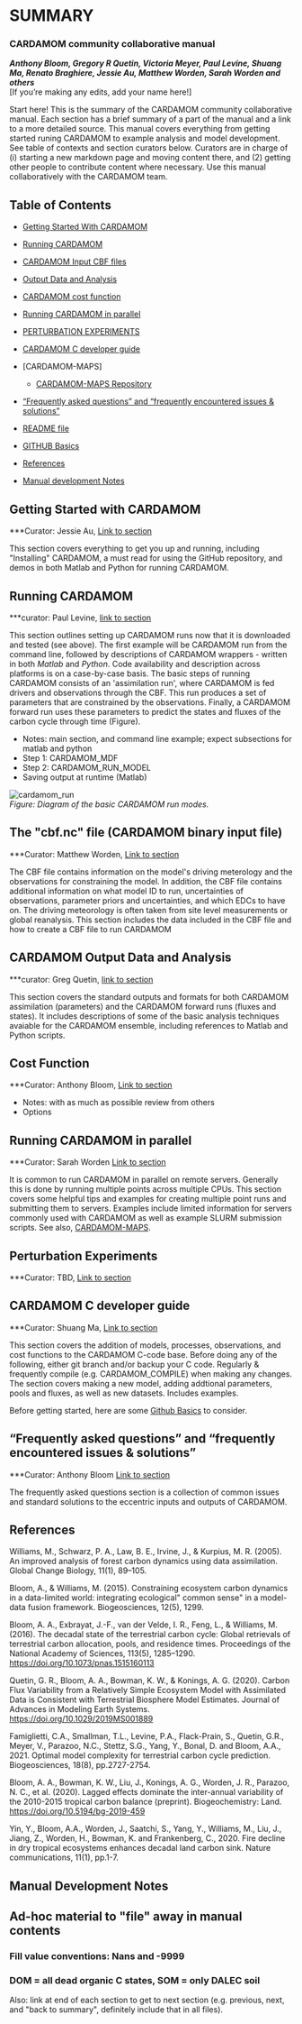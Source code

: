 
# SUMMARY
### CARDAMOM community collaborative manual
***Anthony Bloom, Gregory R Quetin, Victoria Meyer, Paul Levine, Shuang Ma, Renato Braghiere, Jessie Au, Matthew Worden, Sarah Worden and others***  
[If you’re making any edits, add your name here!]

Start here! This is the summary of the CARDAMOM community collaborative manual. Each section has a brief summary of a part of the manual and a link to a more detailed source. This manual covers everything from getting started runing CARDAMOM to example analysis and model development. See table of contexts and section curators below. Curators are in charge of (i) starting a new markdown page and moving content there, and (2) getting other people to contribute content where necessary. Use this manual collaboratively with the CARDAMOM team.

## Table of Contents

- [Getting Started With CARDAMOM](#-getting-started)
- [Running CARDAMOM](#running-cardamom)
- [CARDAMOM Input CBF files](#cardamom-cbffile)
- [Output Data and Analysis](#-output-analysis)
- [CARDAMOM cost function](#cost-function)
- [Running CARDAMOM in parallel](#submission-command-line)
- [PERTURBATION EXPERIMENTS](#perturbation-exp)
- [CARDAMOM C developer guide](#cardamom-c-developer-guid)
- [CARDAMOM-MAPS]
  * [CARDAMOM-MAPS Repository](https://github.com/CARDAMOM-framework/CARDAMOM-MAPS)
- [“Frequently asked questions” and “frequently encountered issues & solutions”](#faq)

- [README file](README.md)
- [GITHUB Basics](MANUAL/GITHUB_BASICS.md)
- [References](#-references)

- [Manual development Notes](#-dev-notes)



 
## Getting Started with CARDAMOM <a name="-getting-started"/>
  ***Curator: Jessie Au, [Link to section](MANUAL/GETTING_STARTED.md)
 
This section covers everything to get you up and running, including "Installing" CARDAMOM, a must read for using the GitHub repository, and demos in both Matlab and Python for running CARDAMOM.



## Running CARDAMOM 
  ***curator: Paul Levine, [link to section]()

This section outlines setting up CARDAMOM runs now that it is downloaded and tested (see above). The first example will be CARDAMOM run from the command line, followed by descriptions of CARDAMOM wrappers - written in both *Matlab* and *Python*. Code availability and description across platforms is on a case-by-case basis. The basic steps of running CARDAMOM consists of an 'assimilation run', where CARDAMOM is fed drivers and observations through the CBF. This run produces a set of parameters that are constrained by the observations. Finally, a CARDAMOM forward run uses these parameters to predict the states and fluxes of the carbon cycle through time (Figure).

  * Notes: main section, and command line example; expect subsections for matlab and python
  * Step 1: CARDAMOM_MDF
  * Step 2: CARDAMOM_RUN_MODEL
  * Saving output at runtime (Matlab)

![cardamom_run](/images/CARDAMOM_RUN.png)\
*Figure: Diagram of the basic CARDAMOM run modes.*



## The "cbf.nc" file (CARDAMOM binary input file)<a name="cardamom-cbffile"/>
  ***Curator: Matthew Worden, [Link to section](CARDAMOM_NETCDF_INPUT_FILE.md)

The CBF file contains information on the model's driving meterology and the observations for constraining the model. In addition, the CBF file contains additional information on what model ID to run, uncertainties of observations, parameter priors and uncertainties, and which EDCs to have on. The driving meteorology is often taken from site level measurements or global reanalysis. This section includes the data included in the CBF file and how to create a CBF file to run CARDAMOM



## CARDAMOM Output Data and Analysis <a name="-output-analysis"/>
  ***curator: Greg Quetin, [link to section](MANUAL/OUTPUT_DATA_ANALYSIS.md)

This section covers the standard outputs and formats for both CARDAMOM assimilation (parameters) and the CARDAMOM forward runs (fluxes and states). It includes descriptions of some of the basic analysis techniques avaiable for the CARDAMOM ensemble, including references to Matlab and Python scripts.



## Cost Function <a name="cost-function"/>
  ***Curator: Anthony Bloom, [Link to section](MANUAL/COST_FUNCTION.md)
  * Notes: with as much as possible review from others
  * Options



## Running CARDAMOM in parallel <a name="submission-command-line"/>
  ***Curator: Sarah Worden [Link to section]()

It is common to run CARDAMOM in parallel on remote servers. Generally this is done by running multiple points across multiple CPUs. This section covers some helpful tips and examples for creating multiple point runs and submitting them to servers. Examples include limited information for servers commonly used with CARDAMOM as well as example SLURM submission scripts. See also, [CARDAMOM-MAPS](https://github.com/CARDAMOM-framework/CARDAMOM-MAPS).




## Perturbation Experiments
  ***Curator: TBD, [Link to section](MANUAL/PERTURBATION_EXPERIMENTS.md)

## CARDAMOM C developer guide <a name="cardamom-c-developer-guid"/>
  ***Curator: Shuang Ma, [Link to section]("MANUAL/CARDAMOM_C_developer_guide.md")

This section covers the addition of models, processes, observations, and cost functions to the CARDAMOM C-code base. Before doing any of the following, either git branch and/or backup your C code. Regularly & frequently compile (e.g. CARDAMOM_COMPILE) when making any changes. The section covers making a new model, adding addtional parameters, pools and fluxes, as well as new datasets. Includes examples.

Before getting started, here are some [Github Basics](MANUAL/GITHUB_BASICS.md) to consider.



## “Frequently asked questions” and “frequently encountered issues & solutions” <a name="faq"/>
  ***Curator: Anthony Bloom [Link to section]()

The frequently asked questions section is a collection of common issues and standard solutions to the eccentric inputs and outputs of CARDAMOM.
 


## References <a name="-references"/>

Williams, M., Schwarz, P. A., Law, B. E., Irvine, J., & Kurpius, M. R. (2005). An improved analysis of forest carbon dynamics using data assimilation. Global Change Biology, 11(1), 89–105.

Bloom, A., & Williams, M. (2015). Constraining ecosystem carbon dynamics in a data-limited world: integrating ecological" common sense" in a model-data fusion framework. Biogeosciences, 12(5), 1299.

Bloom, A. A., Exbrayat, J.-F., van der Velde, I. R., Feng, L., & Williams, M. (2016). The decadal state of the terrestrial carbon cycle: Global retrievals of terrestrial carbon allocation, pools, and residence times. Proceedings of the National Academy of Sciences, 113(5), 1285–1290. https://doi.org/10.1073/pnas.1515160113

Quetin, G. R., Bloom, A. A., Bowman, K. W., & Konings, A. G. (2020). Carbon Flux Variability from a Relatively Simple Ecosystem Model with Assimilated Data is Consistent with Terrestrial Biosphere Model Estimates. Journal of Advances in Modeling Earth Systems. https://doi.org/10.1029/2019MS001889

Famiglietti, C.A., Smallman, T.L., Levine, P.A., Flack-Prain, S., Quetin, G.R., Meyer, V., Parazoo, N.C., Stettz, S.G., Yang, Y., Bonal, D. and Bloom, A.A., 2021. Optimal model complexity for terrestrial carbon cycle prediction. Biogeosciences, 18(8), pp.2727-2754.

Bloom, A. A., Bowman, K. W., Liu, J., Konings, A. G., Worden, J. R., Parazoo, N. C., et al. (2020). Lagged effects dominate the inter-annual variability of the 2010-2015 tropical carbon balance (preprint). Biogeochemistry: Land. https://doi.org/10.5194/bg-2019-459
 
Yin, Y., Bloom, A.A., Worden, J., Saatchi, S., Yang, Y., Williams, M., Liu, J., Jiang, Z., Worden, H., Bowman, K. and Frankenberg, C., 2020. Fire decline in dry tropical ecosystems enhances decadal land carbon sink. Nature communications, 11(1), pp.1-7.


## Manual Development Notes <a name="-getting-started"/>
## Ad-hoc material to "file" away in manual contents
### Fill value conventions: Nans and -9999
### DOM = all dead organic C states, SOM = only DALEC soil 

Also: link at end of each section to get to next section (e.g. previous, next, and "back to summary", definitely include that in all files).
